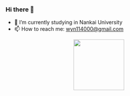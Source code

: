 ### Hi there 👋
- 🔭 I’m currently studying in Nankai University
- 📫 How to reach me: wyn114000@gmail.com
<div align="center"> <img height="137px" src="https://github-readme-stats.vercel.app/api?username=wyn114&hide_title=true&hide_border=true&show_icons=trueline_height=21&text_color=000&icon_color=000&bg_color=0,ea6161,ffc64d,fffc4d,52fa5a&theme=graywhite" /> </div>

<!--
**wyn114/wyn114** is a ✨ _special_ ✨ repository because its `README.md` (this file) appears on your GitHub profile.

Here are some ideas to get you started:
- 🌱 I’m currently learning ...
- 👯 I’m looking to collaborate on ...
- 🤔 I’m looking for help with ...
- 💬 Ask me about ...
- 😄 Pronouns: ...
- ⚡ Fun fact: ...

-->

